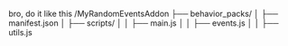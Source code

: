 bro, do it like this 
/MyRandomEventsAddon
 ├── behavior_packs/
 │   ├── manifest.json
 │   ├── scripts/
 │   │   ├── main.js
 │   │   ├── events.js
 │   │   ├── utils.js
